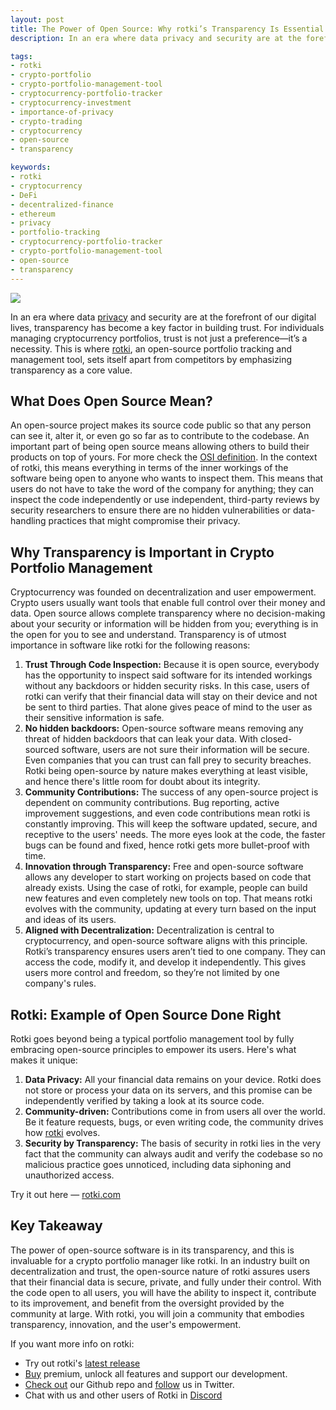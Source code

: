 ```yaml
---
layout: post
title: The Power of Open Source: Why rotki’s Transparency Is Essential for Trust
description: In an era where data privacy and security are at the forefront of our digital lives, transparency has become a key factor in building trust.

tags:
- rotki
- crypto-portfolio
- crypto-portfolio-management-tool
- cryptocurrency-portfolio-tracker
- cryptocurrency-investment
- importance-of-privacy
- crypto-trading
- cryptocurrency
- open-source
- transparency

keywords:
- rotki
- cryptocurrency
- DeFi
- decentralized-finance
- ethereum
- privacy
- portfolio-tracking
- cryptocurrency-portfolio-tracker
- crypto-portfolio-management-tool
- open-source
- transparency
---
```


<img class="post_image_not_set_size with_border" src="{{'/public/post16/october-week-2-blog-post-cover-image.png' | relative_url}}" />

In an era where data [privacy](https://blog.rotki.com/2024/09/10/the-importance-of-privacy-in-a-crypto-portfolio-management-tool/) and security are at the forefront of our digital lives, transparency has become a key factor in building trust. For individuals managing cryptocurrency portfolios, trust is not just a preference—it’s a necessity. This is where [rotki](https://rotki.com/), an open-source portfolio tracking and management tool, sets itself apart from competitors by emphasizing transparency as a core value.

## What Does Open Source Mean?

An open-source project makes its source code public so that any person can see it, alter it, or even go so far as to contribute to the codebase. An important part of being open source means allowing others to build their products on top of yours. For more check the [OSI definition](https://opensource.org/osd). In the context of rotki, this means everything in terms of the inner workings of the software being open to anyone who wants to inspect them. This means that users do not have to take the word of the company for anything; they can inspect the code independently or use independent, third-party reviews by security researchers to ensure there are no hidden vulnerabilities or data-handling practices that might compromise their privacy.


## Why Transparency is Important in Crypto Portfolio Management

Cryptocurrency was founded on decentralization and user empowerment. Crypto users usually want tools that enable full control over their money and data. Open source allows complete transparency where no decision-making about your security or information will be hidden from you; everything is in the open for you to see and understand. Transparency is of utmost importance in software like rotki for the following reasons:
1. **Trust Through Code Inspection:** Because it is open source, everybody has the opportunity to inspect said software for its intended workings without any backdoors or hidden security risks. In this case, users of rotki can verify that their financial data will stay on their device and not be sent to third parties. That alone gives peace of mind to the user as their sensitive information is safe.
2. **No hidden backdoors:** Open-source software means removing any threat of hidden backdoors that can leak your data. With closed-sourced software, users are not sure their information will be secure. Even companies that you can trust can fall prey to security breaches. Rotki being open-source by nature makes everything at least visible, and hence there's little room for doubt about its integrity.
3. **Community Contributions:** The success of any open-source project is dependent on community contributions. Bug reporting, active improvement suggestions, and even code contributions mean rotki is constantly improving. This will keep the software updated, secure, and receptive to the users' needs. The more eyes look at the code, the faster bugs can be found and fixed, hence rotki gets more bullet-proof with time.
4. **Innovation through Transparency:** Free and open-source software allows any developer to start working on projects based on code that already exists. Using the case of rotki, for example, people can build new features and even completely new tools on top. That means rotki evolves with the community, updating at every turn based on the input and ideas of its users.
5. **Aligned with Decentralization:** Decentralization is central to cryptocurrency, and open-source software aligns with this principle. Rotki’s transparency ensures users aren’t tied to one company. They can access the code, modify it, and develop it independently. This gives users more control and freedom, so they’re not limited by one company's rules.


## Rotki: Example of Open Source Done Right
Rotki goes beyond being a typical portfolio management tool by fully embracing open-source principles to empower its users. Here's what makes it unique:
1. **Data Privacy:** All your financial data remains on your device. Rotki does not store or process your data on its servers, and this promise can be independently verified by taking a look at its source code.
2. **Community-driven:** Contributions come in from users all over the world. Be it feature requests, bugs, or even writing code, the community drives how [rotki](https://rotki.com/) evolves.
3. **Security by Transparency:** The basis of security in rotki lies in the very fact that the community can always audit and verify the codebase so no malicious practice goes unnoticed, including data siphoning and unauthorized access.

Try it out here — [rotki.com](https://rotki.com/)

## Key Takeaway
The power of open-source software is in its transparency, and this is invaluable for a crypto portfolio manager like rotki. In an industry built on decentralization and trust, the open-source nature of rotki assures users that their financial data is secure, private, and fully under their control. With the code open to all users, you will have the ability to inspect it, contribute to its improvement, and benefit from the oversight provided by the community at large. With rotki, you will join a community that embodies transparency, innovation, and the user's empowerment.




If you want more info on rotki:

- Try out rotki's [latest release](https://github.com/rotki/rotki/releases)
- [Buy](https://rotki.com/products) premium, unlock all features and support our development.
- [Check out](https://github.com/rotki/rotki) our Github repo and [follow](https://twitter.com/rotkiapp) us in Twitter.
- Chat with us and other users of Rotki in [Discord](https://discord.rotki.com/)
